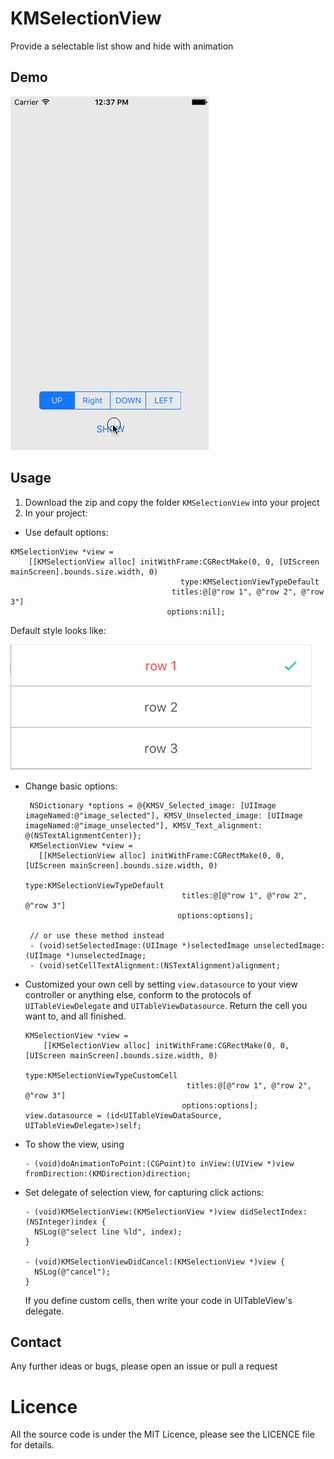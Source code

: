 # KMSelectionView
Provide a selectable list show and hide with animation

## Demo

![demogif](https://github.com/Mioke/KMSelectionView/blob/master/gifdemo/KMSelectionView4.gif)

## Usage

1. Download the zip and copy the folder `KMSelectionView` into your project
2. In your project:
  - Use default options:
  
  ```objc
  KMSelectionView *view =
      [[KMSelectionView alloc] initWithFrame:CGRectMake(0, 0, [UIScreen mainScreen].bounds.size.width, 0)
                                        type:KMSelectionViewTypeDefault
                                      titles:@[@"row 1", @"row 2", @"row 3"]
                                     options:nil];
  ```
  Default style looks like:
    
  ![defaultType](https://github.com/Mioke/KMSelectionView/blob/master/gifdemo/Screenshot_defaultType.png)
  
  - Change basic options:
  
     ```objc
      NSDictionary *options = @{KMSV_Selected_image: [UIImage imageNamed:@"image_selected"], KMSV_Unselected_image: [UIImage imageNamed:@"image_unselected"], KMSV_Text_alignment: @(NSTextAlignmentCenter)};
      KMSelectionView *view =
        [[KMSelectionView alloc] initWithFrame:CGRectMake(0, 0, [UIScreen mainScreen].bounds.size.width, 0)
                                          type:KMSelectionViewTypeDefault
                                        titles:@[@"row 1", @"row 2", @"row 3"]
                                       options:options];
                                       
      // or use these method instead
      - (void)setSelectedImage:(UIImage *)selectedImage unselectedImage:(UIImage *)unselectedImage;
      - (void)setCellTextAlignment:(NSTextAlignment)alignment;
      ```
  
  - Customized your own cell by setting `view.datasource`  to your view controller or anything else, conform to the protocols of `UITableViewDelegate` and `UITableViewDatasource`. Return the cell you want to, and all finished.
    ```objc
    KMSelectionView *view =
        [[KMSelectionView alloc] initWithFrame:CGRectMake(0, 0, [UIScreen mainScreen].bounds.size.width, 0)
                                          type:KMSelectionViewTypeCustomCell
                                        titles:@[@"row 1", @"row 2", @"row 3"]
                                       options:options];
    view.datasource = (id<UITableViewDataSource, UITableViewDelegate>)self; 
    ```

  - To show the view, using 

    ```objc
    - (void)doAnimationToPoint:(CGPoint)to inView:(UIView *)view fromDirection:(KMDirection)direction;
    ```
    
  - Set delegate of selection view, for capturing click actions:

    ```objc
    - (void)KMSelectionView:(KMSelectionView *)view didSelectIndex:(NSInteger)index {
      NSLog(@"select line %ld", index);
    }

    - (void)KMSelectionViewDidCancel:(KMSelectionView *)view {
      NSLog(@"cancel");
    }
    ```
    
    If you define custom cells, then write your code in UITableView's delegate.
  
## Contact

Any further ideas or bugs, please open an issue or pull a request

# Licence
All the source code is under the MIT Licence, please see the LICENCE file for details.

